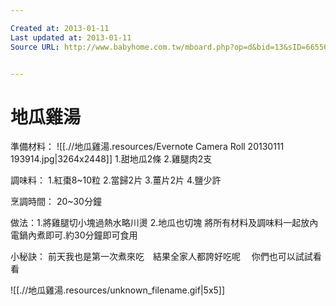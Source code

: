 ```yaml
---

Created at: 2013-01-11
Last updated at: 2013-01-11
Source URL: http://www.babyhome.com.tw/mboard.php?op=d&bid=13&sID=665561&r=9&page=1


---
```


# 地瓜雞湯


準備材料：
![[.//地瓜雞湯.resources/Evernote Camera Roll 20130111 193914.jpg\|3264x2448]]
1.甜地瓜2條
2.雞腿肉2支

調味料：
1.紅棗8~10粒
2.當歸2片
3.薑片2片
4.鹽少許

烹調時間：
20~30分鐘

做法：1.將雞腿切小塊過熱水略川燙
2.地瓜也切塊
將所有材料及調味料一起放內電鍋內煮即可.約30分鐘即可食用

小秘訣：
前天我也是第一次煮來吃　結果全家人都誇好吃呢　
你們也可以試試看看

![[.//地瓜雞湯.resources/unknown_filename.gif\|5x5]]

